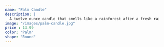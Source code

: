 ```yaml
---
name: "Palm Candle"
description: |
  A twelve ounce candle that smells like a rainforest after a fresh rain.
image: "/images/palm-candle.jpg"
price : 13.99
color: "Palm"
shape: "Round"
---
```

